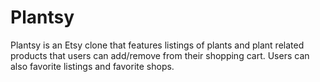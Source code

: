 # Plantsy

Plantsy is an Etsy clone that features listings of plants and plant related products that users can add/remove from their shopping cart. Users can also favorite listings and favorite shops.
